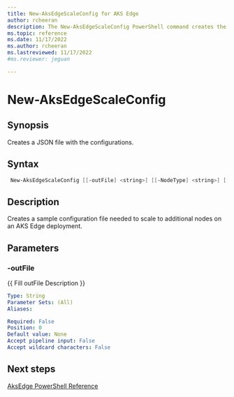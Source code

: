 ```yaml
---
title: New-AksEdgeScaleConfig for AKS Edge
author: rcheeran
description: The New-AksEdgeScaleConfig PowerShell command creates the configs needed for as new AksEdge deployment 
ms.topic: reference
ms.date: 11/17/2022
ms.author: rcheeran 
ms.lastreviewed: 11/17/2022
#ms.reviewer: jeguan

---
```


# New-AksEdgeScaleConfig

## Synopsis

Creates a JSON file with the configurations.

## Syntax

```powershell
 New-AksEdgeScaleConfig [[-outFile] <string>] [[-NodeType] <string>] [[-LinuxIp] <string>] [[-WindowsIp] <string>] [-ControlPlane]
```

## Description
Creates a sample configuration file needed to scale to additional nodes on an AKS Edge deployment.


## Parameters

### -outFile
{{ Fill outFile Description }}

```yaml
Type: String
Parameter Sets: (All)
Aliases:

Required: False
Position: 0
Default value: None
Accept pipeline input: False
Accept wildcard characters: False
```
## Next steps

[AksEdge PowerShell Reference](./index.md)
